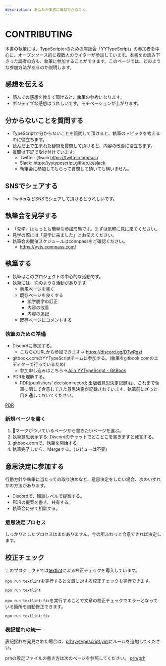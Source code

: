 ```yaml
---
description: あなたが本書に貢献できること。
---
```


# CONTRIBUTING

本書の執筆には、TypeScripterのための座談会「YYTypeScript」の参加者を中心に、オープンソース的に複数人のライターが参加しています。本書をお読み下さった読者の方も、執筆に参加することができます。このページでは、どのような参加方法があるのか説明します。

## 感想を伝える

- 読んでの感想を教えて頂けると、執筆の参考になります。
- ポジティブな感想はうれしいです。モチベーションが上がります。

## 分からないことを質問する

- TypeScriptで分からないことを質問して頂けると、執筆のトピックを考えるのに役立ちます。
- 読んだ上で生まれた疑問を質問して頂けると、内容の改善に役立ちます。
- 質問は下記で受け付けています:
  - Twitter: @suin <https://twitter.com/suin>
  - Slack: <https://yytypescript.github.io/slack>
  - 執筆会に参加してもらって質問して頂いても構いません。

## SNSでシェアする

- TwitterなどSNSでシェアして頂けるとうれしいです。

## 執筆会を見学する

- 「見学」はもっとも簡単な参加形態です。まずは気軽に見に来てください。
- 見学の際には「見学に来ました」とお伝えください。
- 執筆会の開催スケジュールはconnpassをご確認ください。
  - <https://yyts.connpass.com/>

## 執筆する

- 執筆はこのプロジェクトの中心的な活動です。
- 執筆には、次のような活動があります:
  - 新規ページを書く
  - 既存ページを良くする
    - 誤字脱字の訂正
    - 内容の改善
    - 内容の追記
  - 既存ページにコメントする

### 執筆のための準備

- Discordに参加する。
  - こちらのURLから参加できます→ <https://discord.gg/DTwRgzt>
- gitbook.comのYYTypeScriptチームに参加する。(執筆をgitbook.comのエディターで行っているため)
  - 参加申し込みはこちら→[Join YYTypeScript - GitBook](https://app.gitbook.com/invite/yyts?invite=-Lw1ObCW8Ut0NnNfHG1w)
- PDRを理解する。
  - PDR(publishers' decision record; 出版者意思決定記録)は、これまで執筆に関して合意してきた意思決定が記録されています。執筆前にざっと目を通しておいてください。

[PDR](pdr/README.md)

### 新規ページを書く

1. 🚧マークがついているページから書きたいページを選ぶ。
2. 執筆意思表示する: Discordのチャットでどこどこを書きますと発言する。
3. gitbook.comで、執筆を開始する。
4. 執筆完了したら、Mergeする。(レビューは不要)

## 意思決定に参加する

行動方針や執筆に当たっての取り決めなど、意思決定をしたい場合、次のいずれかの方法があります。

- Discordで、雑談レベルで提案する。
- PDRの提案を書き、共有する。
- 執筆会に来て相談する。

### 意思決定プロセス

しっかりとしたプロセスはまだありません。今の所ふわっと合意できれば決定します。

## 校正チェック

このプロジェクトでは[textlint](https://textlint.github.io/)による校正チェックを導入しています。

`npm run textlint`を実行すると文章に対する校正チェックを実行できます。

```bash
npm run textlint
```

`npm run textlint:fix`を実行することで文章の校正チェックでエラーとなっている箇所を自動修正できます。

```bash
npm run textlint:fix
```

### 表記揺れの統一

表記揺れを発見された場合は、[prh/yytypescript.yml](https://github.com/yytypescript/book/blob/master/prh/yytypescript.yml)にルールを追加してください。

prhの設定ファイルの書き方は次のページを参照してください。
[prh/prh](https://github.com/prh/prh)
